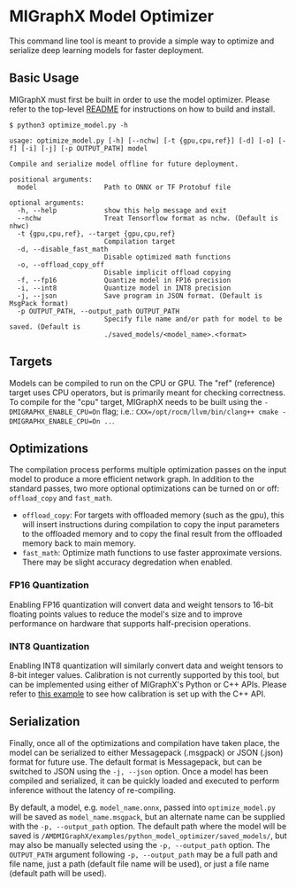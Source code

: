 # MIGraphX Model Optimizer
This command line tool is meant to provide a simple way to optimize and serialize deep learning models for faster deployment. 

## Basic Usage
MIGraphX must first be built in order to use the model optimizer. Please refer to the top-level [README](/README.md) for instructions on how to build and install.


```
$ python3 optimize_model.py -h
```

```
usage: optimize_model.py [-h] [--nchw] [-t {gpu,cpu,ref}] [-d] [-o] [-f] [-i] [-j] [-p OUTPUT_PATH] model

Compile and serialize model offline for future deployment.

positional arguments:
  model                 Path to ONNX or TF Protobuf file

optional arguments:
  -h, --help            show this help message and exit
  --nchw                Treat Tensorflow format as nchw. (Default is nhwc)
  -t {gpu,cpu,ref}, --target {gpu,cpu,ref}
                        Compilation target
  -d, --disable_fast_math
                        Disable optimized math functions
  -o, --offload_copy_off
                        Disable implicit offload copying
  -f, --fp16            Quantize model in FP16 precision
  -i, --int8            Quantize model in INT8 precision
  -j, --json            Save program in JSON format. (Default is MsgPack format)
  -p OUTPUT_PATH, --output_path OUTPUT_PATH
                        Specify file name and/or path for model to be saved. (Default is
                        ./saved_models/<model_name>.<format>
```

## Targets
Models can be compiled to run on the CPU or GPU. The "ref" (reference) target uses CPU operators, but is primarily meant for checking correctness. To compile for the "cpu" target, MIGraphX needs to be built using the `-DMIGRAPHX_ENABLE_CPU=On` flag; i.e.: `CXX=/opt/rocm/llvm/bin/clang++ cmake -DMIGRAPHX_ENABLE_CPU=On ..`.

## Optimizations
The compilation process performs multiple optimization passes on the input model to produce a more efficient network graph. In addition to the standard passes, two more optional optimizations can be turned on or off: `offload_copy` and `fast_math`. 

- `offload_copy`: For targets with offloaded memory (such as the gpu), this will insert instructions during compilation to copy the input parameters to the offloaded memory and to copy the final result from the offloaded memory back to main memory.
- `fast_math`: Optimize math functions to use faster approximate versions. There may be slight accuracy degredation when enabled.

### FP16 Quantization
Enabling FP16 quantization will convert data and weight tensors to 16-bit floating points values to reduce the model's size and to improve performance on hardware that supports half-precision operations. 

### INT8 Quantization
Enabling INT8 quantization will similarly convert data and weight tensors to 8-bit integer values. Calibration is not currently supported by this tool, but can be implemented using either of MIGraphX's Python or C++ APIs. Please refer to [this example](../cpp_api_inference/) to see how calibration is set up with the C++ API. 

## Serialization
Finally, once all of the optimizations and compilation have taken place, the model can be serialized to either Messagepack (.msgpack) or JSON (.json) format for future use. The default format is Messagepack, but can be switched to JSON using the `-j, --json` option. Once a model has been compiled and serialized, it can be quickly loaded and executed to perform inference without the latency of re-compiling. 

By default, a model, e.g. `model_name.onnx`, passed into `optimize_model.py` will be saved as `model_name.msgpack`, but an alternate name can be supplied with the `-p, --output_path` option. The default path where the model will be saved is `/AMDMIGraphX/examples/python_model_optimizer/saved_models/`, but may also be manually selected using the `-p, --output_path` option. The `OUTPUT_PATH` argument following `-p, --output_path` may be a full path and file name, just a path (default file name will be used), or just a file name (default path will be used). 